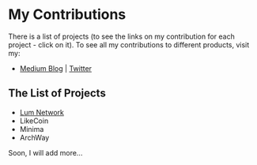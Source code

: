 # My Contributions
There is a list of projects (to see the links on my contribution for each project - click on it).
To see all my contributions to different products, visit my:

- [Medium Blog](https://medium.com/@krutouchel) | [Twitter](https://twitter.com/kolyok777)

## The List of Projects
- [Lum Network](https://github.com/krutouchel/My-Contributions/blob/main/LumNetwork.md)
- LikeCoin
- Minima
- ArchWay


Soon, I will add more...
